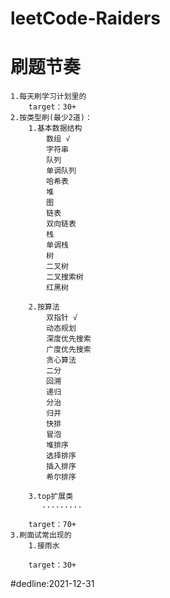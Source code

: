 # leetCode-Raiders
# 刷题节奏
    1.每天刷学习计划里的
        target：30+   
    2.按类型刷(最少2道)：
        1.基本数据结构
            数组 √
            字符串
            队列
            单调队列
            哈希表                      
            堆
            图
            链表
            双向链表  
            栈
            单调栈
            树
            二叉树
            二叉搜索树 
            红黑树
                                
        2.按算法
            双指针 √
            动态规划
            深度优先搜索
            广度优先搜索
            贪心算法
            二分
            回溯
            递归
            分治
            归并
            快排
            冒泡
            堆排序
            选择排序
            插入排序
            希尔排序
              
        3.top扩展类
           .........
           
        target：70+     
    3.刷面试常出现的
        1.接雨水
        
        target：30+        
#dedline:2021-12-31              